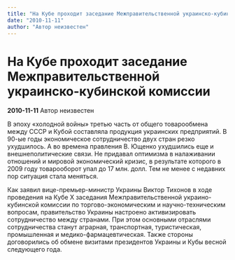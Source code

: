 ```yaml
---
title: "На Кубе проходит заседание Межправительственной украинско-кубинской комиссии"
date: "2010-11-11"
author: "Автор неизвестен"
---
```


# На Кубе проходит заседание Межправительственной украинско-кубинской комиссии

**2010-11-11** Автор неизвестен

В эпоху «холодной войны» третью часть от общего товарообмена между СССР и Кубой составляла продукция украинских предприятий. В 90-ые годы экономическое сотрудничество двух стран резко ухудшилось. А во времена правления В. Ющенко ухудшились еще и внешнеполитические связи. Не придавал оптимизма в налаживании отношений и мировой экономический кризис, в результате которого в 2009 году товарооборот упал до 17 млн. долл. Тем не менее с недавних пор ситуация стала меняться.

Как заявил вице-премьер-министр Украины Виктор Тихонов в ходе проведения на Кубе Х заседания Межправительственной украино-кубинской комиссии по торгово-экономическим и научно-техническим вопросам, правительство Украины настроено активизировать сотрудничество между странами. При этом основными отраслями сотрудничества станут аграрная, транспортная, туристическая, промышленная и медико-фармацевтическая. Также стороны договорились об обмене визитами президентов Украины и Кубы весной следующего года.